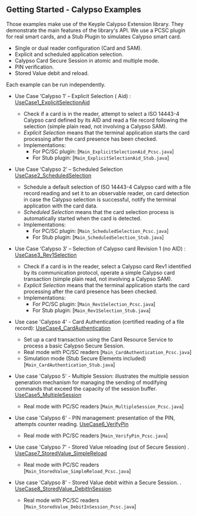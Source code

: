 Getting Started - Calypso Examples
---

Those examples make use of the Keyple Calypso Extension library. They demonstrate the main features of the library's
API. We use a PCSC plugin for real smart cards, and a Stub Plugin to simulates Calypso smart card.

* Single or dual reader configuration (Card and SAM).
* Explicit and scheduled application selection.
* Calypso Card Secure Session in atomic and multiple mode.
* PIN verification.
* Stored Value debit and reload.

Each example can be run independently.

* Use Case ‘Calypso 1’ – Explicit Selection (
  Aid) : [UseCase1_ExplicitSelectionAid](https://github.com/eclipse/keyple-java-card-calypso/tree/main/examples/src/main/java/org.eclipse.keyple.card.calypso.examples.UseCase1_ExplicitSelectionAid)
    * Check if a card is in the reader, attempt to select a ISO 14443-4 Calypso card defined by its AID and read a file
      record following the selection (simple plain read, not involving a Calypso SAM).
    * _Explicit Selection_ means that the terminal application starts the card processing after the card presence has
      been checked.
    * Implementations:
        * For PC/SC plugin: [`Main_ExplicitSelectionAid_Pcsc.java`]
        * For Stub plugin: [`Main_ExplicitSelectionAid_Stub.java`]
* Use Case ‘Calypso 2’ – Scheduled
  Selection [UseCase2_ScheduledSelection](https://github.com/eclipse/keyple-java-card-calypso/tree/main/examples/src/main/java/org.eclipse.keyple.card.calypso.examples.UseCase2_ScheduledSelection)
    * Schedule a default selection of ISO 14443-4 Calypso card with a file record reading and set it to an observable
      reader, on card detection in case the Calypso selection is successful, notify the terminal application with the
      card data.
    * _Scheduled Selection_ means that the card selection process is automatically started when the card is detected.
    * Implementations:
        * For PC/SC plugin: [`Main_ScheduledSelection_Pcsc.java`]
        * For Stub plugin: [`Main_ScheduledSelection_Stub.java`]
* Use Case ‘Calypso 3’ – Selection of Calypso card Revision 1 (no
  AID) : [UseCase3_Rev1Selection](https://github.com/eclipse/keyple-java-card-calypso/tree/main/examples/src/main/java/org.eclipse.keyple.card.calypso.examples.UseCase3_Rev1Selection)
    * Check if a card is in the reader, select a Calypso card Rev1 identified by its communication protocol, operate a
      simple Calypso card transaction (simple plain read, not involving a Calypso SAM).
    * _Explicit Selection_ means that the terminal application starts the card processing after the card presence has
      been checked.
    * Implementations:
        * For PC/SC plugin: [`Main_Rev1Selection_Pcsc.java`]
        * For Stub plugin: [`Main_Rev1Selection_Stub.java`]
* Use case 'Calypso 4' - Card Authentication (certified reading of a file
  record):  [UseCase4_CardAuthentication](https://github.com/eclipse/keyple-java-card-calypso/tree/main/examples/src/main/java/org.eclipse.keyple.card.calypso.examples.UseCase4_CardAuthentication)
    * Set up a card transaction using the Card Resource Service to process a basic Calypso Secure Session.
    * Real mode with PC/SC readers [`Main_CardAuthentication_Pcsc.java`]
    * Simulation mode  (Stub Secure Elements included) [`Main_CardAuthentication_Stub.java`]

* Use case 'Calypso 5' - Multiple Session: illustrates the multiple session generation mechanism for managing the
  sending of modifying commands that exceed the capacity of the session
  buffer. [UseCase5_MultipleSession](https://github.com/eclipse/keyple-java-card-calypso/tree/main/examples/src/main/java/org.eclipse.keyple.card.calypso.examples.UseCase5_MultipleSession)
    * Real mode with PC/SC readers [`Main_MultipleSession_Pcsc.java`]

* Use case 'Calypso 6' - PIN management: presentation of the PIN, attempts counter
  reading. [UseCase6_VerifyPin](https://github.com/eclipse/keyple-java-card-calypso/tree/main/examples/src/main/java/org.eclipse.keyple.card.calypso.examples.UseCase6_VerifyPin)
    * Real mode with PC/SC readers [`Main_VerifyPin_Pcsc.java`]

* Use case 'Calypso 7' - Stored Value reloading (out of Secure Session)
  . [UseCase7_StoredValue_SimpleReload](https://github.com/eclipse/keyple-java-card-calypso/tree/main/examples/src/main/java/org.eclipse.keyple.card.calypso.examples.UseCase7_StoredValue_SimpleReload)
    * Real mode with PC/SC readers [`Main_StoredValue_SimpleReload_Pcsc.java`]

* Use case 'Calypso 8' - Stored Value debit within a Secure Session.
  . [UseCase8_StoredValue_DebitInSession](https://github.com/eclipse/keyple-java-card-calypso/tree/main/examples/src/main/java/org.eclipse.keyple.card.calypso.examples.UseCase8_StoredValue_DebitInSession)
    * Real mode with PC/SC readers [`Main_StoredValue_DebitInSession_Pcsc.java`]